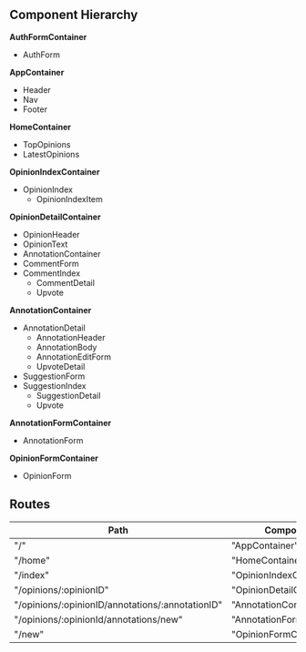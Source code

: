 ## Component Hierarchy

**AuthFormContainer**
 - AuthForm

**AppContainer**
 - Header
 - Nav
 - Footer

**HomeContainer**
 - TopOpinions
 - LatestOpinions

**OpinionIndexContainer**
 - OpinionIndex
   + OpinionIndexItem

**OpinionDetailContainer**
 - OpinionHeader
 - OpinionText
 - AnnotationContainer
 - CommentForm
 - CommentIndex
   + CommentDetail
   - Upvote

**AnnotationContainer**
 - AnnotationDetail
   + AnnotationHeader
   - AnnotationBody
   - AnnotationEditForm
   - UpvoteDetail
 - SuggestionForm
 - SuggestionIndex
   + SuggestionDetail
   - Upvote

**AnnotationFormContainer**
 - AnnotationForm

**OpinionFormContainer**
 - OpinionForm

## Routes

|Path   | Component   |
|-------|-------------|
| "/" | "AppContainer" |
| "/home" | "HomeContainer" |
| "/index" | "OpinionIndexContainer" |
| "/opinions/:opinionID" | "OpinionDetailContainer" |
| "/opinions/:opinionID/annotations/:annotationID" | "AnnotationContainer" |
| "/opinions/:opinionId/annotations/new" | "AnnotationFormContainer" |
| "/new" | "OpinionFormContainer" |
